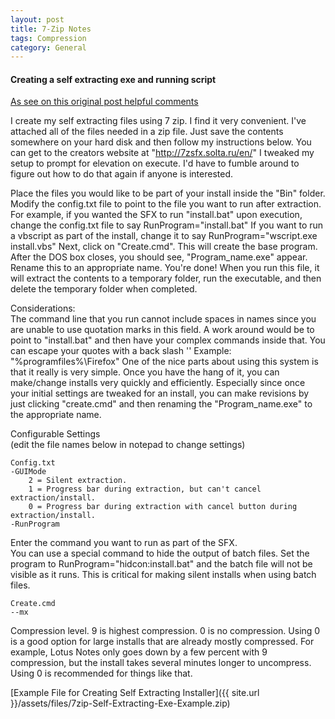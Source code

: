 ```yaml
---
layout: post
title: 7-Zip Notes
tags: Compression
category: General
---
```


#### Creating a self extracting exe and running script ####

[As see on this original post helpful comments](https://community.landesk.com/support/message/56008)  

I create my self extracting files using 7 zip.  I find it very convenient.  I've attached all of the files needed in a zip file.  Just save the contents somewhere on your hard disk and then follow my instructions below.  You can get to the creators website at "http://7zsfx.solta.ru/en/"  I tweaked my setup to prompt for elevation on execute.  I'd have to fumble around to figure out how to do that again if anyone is interested.
 
Place the files you would like to be part of your install inside the "Bin" folder.
Modify the config.txt file to point to the file you want to run after extraction.  For example, if you wanted the SFX to run "install.bat" upon execution, change the config.txt file to say RunProgram="install.bat"
If you want to run a vbscript as part of the install, change it to say RunProgram="wscript.exe install.vbs"
Next, click on "Create.cmd".  This will create the base program.
After the DOS box closes, you should see, "Program_name.exe" appear.  Rename this to an appropriate name.
You're done!  When you run this file, it will extract the contents to a temporary folder, run the executable, and then delete the temporary folder when completed.  
  
Considerations:  
The command line that you run cannot include spaces in names since you are unable to use quotation marks in this field.  A work around would be to point to "install.bat" and then have your complex commands inside that.  You can escape your quotes with a back slash '\'  Example:  \"%programfiles%\\Firefox\"
One of the nice parts about using this system is that it really is very simple.  Once you have the hang of it, you can make/change installs very quickly and efficiently.  Especially since once your initial settings are tweaked for an install, you can make revisions by just clicking "create.cmd" and then renaming the "Program_name.exe" to the appropriate name.  
  
  
  
Configurable Settings  
    (edit the file names below in notepad to change settings)  
 
    Config.txt  
    -GUIMode  
        2 = Silent extraction.  
        1 = Progress bar during extraction, but can't cancel extraction/install.  
        0 = Progress bar during extraction with cancel button during extraction/install.  
    -RunProgram  
Enter the command you want to run as part of the SFX.  
You can use a special command to hide the output of batch files.  Set the program to RunProgram="hidcon:install.bat" and the batch file will not be visible as it runs.  This is critical for making silent installs when using batch files.  
 
    Create.cmd  
    --mx  
Compression level.  9 is highest compression.  0 is no compression.  Using 0 is a good option for large installs that are already mostly compressed.  For example, Lotus Notes only goes down by a few percent with 9 compression, but the install takes several minutes longer to uncompress.  Using 0 is recommended for things like that.  


[Example File for Creating Self Extracting Installer]({{ site.url }}/assets/files/7zip-Self-Extracting-Exe-Example.zip)  
